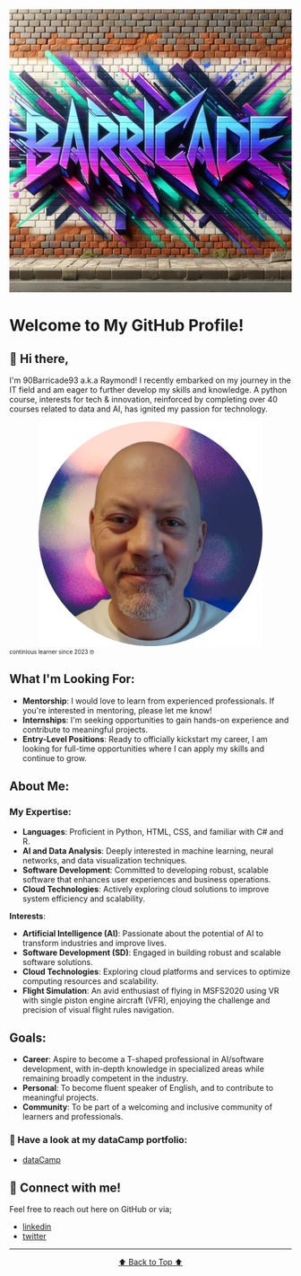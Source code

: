<img src="barricade.jpg">
<a name="readme-top"></a>

# Welcome to My GitHub Profile!

## 👋 Hi there, 
I'm 90Barricade93 a.k.a Raymond! I recently embarked on my journey in the IT field and am eager to further develop my skills and knowledge. A python course, interests for tech & innovation, reinforced by completing over 40 courses related to data and AI, has ignited my passion for technology.

<img src="profile-pic (2) (2).png"
     style="display: block; margin-left: auto; margin-right: auto; max-height: 400px;"
     alt="Profile Picture">
<font size="1">continious learner since 2023 🤓</font>
##   What I'm Looking For:
- **Mentorship**: I would love to learn from experienced professionals. If you're interested in mentoring, please let me know!
- **Internships**: I'm seeking opportunities to gain hands-on experience and contribute to meaningful projects.
- **Entry-Level Positions**: Ready to officially kickstart my career, I am looking for full-time opportunities where I can apply my skills and continue to grow.

## About Me:
### My Expertise:
- **Languages**: Proficient in Python, HTML, CSS, and familiar with C# and R.
- **AI and Data Analysis**: Deeply interested in machine learning, neural networks, and data visualization techniques.
- **Software Development**: Committed to developing robust, scalable software that enhances user experiences and business operations.
- **Cloud Technologies**: Actively exploring cloud solutions to improve system efficiency and scalability.

**Interests**: 
  - **Artificial Intelligence (AI)**: Passionate about the potential of AI to transform industries and improve lives.
  - **Software Development (SD)**: Engaged in building robust and scalable software solutions.
  - **Cloud Technologies**: Exploring cloud platforms and services to optimize computing resources and scalability.
  - **Flight Simulation**: An avid enthusiast of flying in MSFS2020 using VR with single piston engine aircraft (VFR), enjoying the challenge and precision of visual flight rules navigation.

## Goals:
- **Career**: Aspire to become a T-shaped professional in AI/software development, with in-depth knowledge in specialized areas while remaining broadly competent in the industry.
- **Personal**: To become fluent speaker of English, and to contribute to meaningful projects.
- **Community**: To be part of a welcoming and inclusive community of learners and professionals.

### 👀 Have a look at my dataCamp portfolio:
- [dataCamp](https://www.datacamp.com/portfolio/raymonddevries76)

## 🔗 Connect with me! 
Feel free to reach out here on GitHub or via;
- [linkedin](https://www.linkedin.com/in/raymond-de-vries76/)
- [twitter](https://x.com/Vries_de_R)

-------

<center>

[⬆️ Back to Top ⬆️](#readme-top)

</center>

